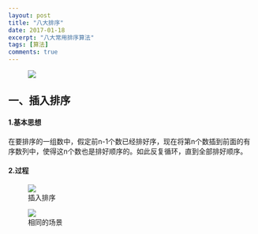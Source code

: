 ```yaml
---
layout: post
title: "八大排序"
date: 2017-01-18
excerpt: "八大常用排序算法"
tags: [算法]
comments: true
---
```

<figure>
	<a href="https://raw.githubusercontent.com/ShadoFung/ShadoFung.GitHub.io/master/_posts/images/sorting_algorithm/sorting.png"><img src="https://raw.githubusercontent.com/ShadoFung/ShadoFung.GitHub.io/master/_posts/images/sorting_algorithm/sorting.png"></a>
</figure>

## 一、插入排序 ##
#### 1.基本思想 ####
在要排序的一组数中，假定前n-1个数已经排好序，现在将第n个数插到前面的有序数列中，使得这n个数也是排好顺序的。如此反复循环，直到全部排好顺序。
#### 2.过程 ####
<figure>
	<a href="https://raw.githubusercontent.com/ShadoFung/ShadoFung.GitHub.io/master/_posts/images/sorting_algorithm/insertion_sort_1.png"><img src="https://raw.githubusercontent.com/ShadoFung/ShadoFung.GitHub.io/master/_posts/images/sorting_algorithm/insertion_sort_1.png"></a>
	<figcaption>插入排序</figcaption>
</figure>
<figure>
	<a href="https://raw.githubusercontent.com/ShadoFung/ShadoFung.GitHub.io/master/_posts/images/sorting_algorithm/insertion_sort_2.png"><img src="https://raw.githubusercontent.com/ShadoFung/ShadoFung.GitHub.io/master/_posts/images/sorting_algorithm/insertion_sort_2.png"></a>
	<figcaption>相同的场景</figcaption>
</figure>